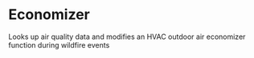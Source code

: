 # Economizer
Looks up air quality data and modifies an HVAC outdoor air economizer function during wildfire events
